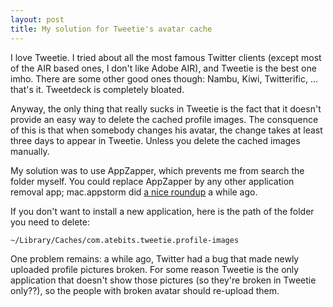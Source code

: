 ```yaml
---
layout: post
title: My solution for Tweetie's avatar cache
---
```


<p>I love Tweetie. I tried about all the most famous Twitter clients (except most of the AIR based ones, I don't like Adobe AIR), and Tweetie is the best one imho. There are some other good ones though: Nambu, Kiwi, Twitterific, ... that's it. Tweetdeck is completely bloated.</p>
<p>Anyway, the only thing that really sucks in Tweetie is the fact that it doesn't provide an easy way to delete the cached profile images. The consquence of this is that when somebody changes his avatar, the change takes at least three days to appear in Tweetie. Unless you delete the cached images manually.</p>
<p>My solution was to use AppZapper, which prevents me from search the folder myself. You could replace AppZapper by any other application removal app; mac.appstorm did <a href="http://mac.appstorm.net/roundups/utilities-roundups/6-ways-to-correctly-delete-applications/">a nice roundup</a> a while ago.</p>
<p>If you don't want to install a new application, here is the path of the folder you need to delete:</p>
<p><code>~/Library/Caches/com.atebits.tweetie.profile-images</code></p>
<p>One problem remains: a while ago, Twitter had a bug that made newly uploaded profile pictures broken. For some reason Tweetie is the only application that doesn't show those pictures (so they're broken in Tweetie only??), so the people with broken avatar should re-upload them.</p> 
